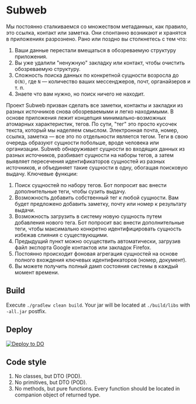 # Subweb

Мы постоянно сталкиваемся со множеством метаданных, как правило, это ссылка, контакт или заметка.
Они спонтанно возникают и хранятся в приложениях разрознено. Рано или поздно вы столкнетесь с тем
что:

1. Ваши данные перестали вмещаться в обозреваемую структуру приложения.
2. Вы уже удалили "ненужную" закладку или контакт, чтобы очистить обозреваемую структуру.
3. Сложность поиска данных по конкретной сущности возросла до `O(N)`, где `N` — количество ваших
   мессенджеров, почт, органайзеров и т. п.
4. Знаете что вам нужно, но поиск ничего не находит.

Проект Subweb призван сделать все заметки, контакты и закладки из разных источников снова
обозреваемыми и легко находимыми. В основе приложения лежит концепция минимально-возможных атомарных
характеристик, тегов. По сути, "тег" это просто кусочек текста, который мы наделяем смыслом.
Электронная почта, номер, ссылка, заметка — все это по отдельности является тегом. Теги в свою
очередь образуют сущности побольше, вроде человека или организации. Subweb обнаруживает сущности во
входящих данных из разных источников, разбивает сущности на наборы тегов, а затем выявляет
пересечения идентификаторов сущностей из разных источников, и объединяет такие сущности в одну,
обогащая поисковую выдачу. Ключевые функции:

1. Поиск сущностей по набору тегов. Бот попросит вас внести дополнительные теги, чтобы сузить
   выдачу.
2. Возможность добавить собственный тег к любой сущности. Вам будет предложено добавить заметку,
   почту или номер к результату выдачи.
3. Возможность загрузить в систему новую сущность путем добавления нового тега. Бот попросит вас
   внести дополнительные теги, чтобы максимально конкретно идентифицировать сущность избежав слияния
   с существующими.
4. Предыдущий пункт можно осуществить автоматически, загрузив файл экспорта Google контактов или
   закладок Firefox.
5. Постоянно происходит фоновая агрегация сущностей на основе полного вхождения ключевых
   идентификаторов (номер, документ).
6. Вы можете получить полный дамп состояния системы в каждый момент времени.

## Build

Execute `./gradlew clean build`. Your jar will be located at `./build/libs` with `-all.jar` postfix.

## Deploy

[![Deploy to DO](https://www.deploytodo.com/do-btn-blue-ghost.svg)](https://cloud.digitalocean.com/apps/new?repo=https://github.com/demidko/service/tree/main)

## Code style

1. No classes, but DTO (POD).
2. No primitives, but DTO (POD).
3. No methods, but pure functions. Every function should be located in companion object of returned
   type.


